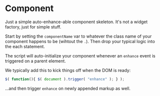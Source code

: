Component
=========

Just a simple auto-enhance-able component skeleton. It's not a widget factory, just for simple stuff. 

Start by setting the `componentName` var to whatever the class name of your component happens to be (wihtout the `.`). Then drop your typical logic into the each statement.

The script will auto-initialize your component whenever an `enhance` event is triggered on a parent element. 

We typically add this to kick things off when the DOM is ready:

``` js
$( function(){ $( document ).trigger( "enhance" ); } );  
```

 ...and then trigger `enhance` on newly appended markup as well.
